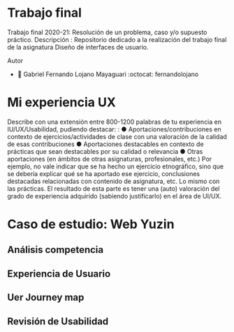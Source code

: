 # Trabajo final
Trabajo final 2020-21: Resolución de un problema, caso y/o supuesto práctico.
Descripción :
Repositorio dedicado a la realización del trabajo final de la asignatura Diseño de interfaces de usuario.

Autor
 * :bust_in_silhouette: Gabriel Fernando Lojano Mayaguari       :octocat:     fernandolojano



# Mi experiencia UX

Describe con una extensión entre 800-1200 palabras de tu experiencia en IU/UX/Usabilidad, pudiendo
destacar: :
● Aportaciones/contribuciones en contexto de ejercicios/actividades de clase con una valoración
de la calidad de esas contribuciones
● Aportaciones destacables en contexto de prácticas que sean destacables por su calidad o
relevancia
● Otras aportaciones (en ámbitos de otras asignaturas, profesionales, etc.)
Por ejemplo, no vale indicar que se ha hecho un ejercicio etnográfico, sino que se debería explicar qué
se ha aportado ese ejercicio, conclusiones destacadas relacionadas con contenido de asignatura, etc. Lo
mismo con las prácticas.
El resultado de esta parte es tener una (auto) valoración del grado de experiencia adquirido (sabiendo
justificarlo) en el área de UI/UX.



# Caso de estudio: Web Yuzin

## Análisis competencia

## Experiencia de Usuario

## Uer Journey map

## Revisión de Usabilidad














